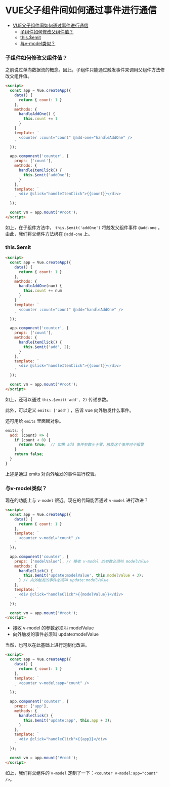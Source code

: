 # VUE父子组件间如何通过事件进行通信

<!-- @import "[TOC]" {cmd="toc" depthFrom=1 depthTo=6 orderedList=false} -->

<!-- code_chunk_output -->

- [VUE父子组件间如何通过事件进行通信](#vue父子组件间如何通过事件进行通信)
    - [子组件如何修改父组件值？](#子组件如何修改父组件值)
    - [this.$emit](#thisemit)
    - [与v-model类似？](#与v-model类似)

<!-- /code_chunk_output -->

### 子组件如何修改父组件值？

之前说过单向数据流的概念。因此，子组件只能通过触发事件来调用父组件方法修改父组件值。

```html
<script>
  const app = Vue.createApp({
    data() {
      return { count: 1 }
    },
    methods: {
      handleAddOne() {
        this.count += 1
      }
    }
    template: `
      <counter :count="count" @add-one="handleAddOne" />
    `
  });

  app.component('counter', {
    props: ['count'],
    methods: {
      handleItemClick() {
        this.$emit('addOne');
      }
    },
    template: `
      <div @click="handleItemClick">{{count}}</div>
    `
  });

  const vm = app.mount('#root');
</script>
```

如上，在子组件方法中， `this.$emit('addOne')` 将触发父组件事件 `@add-one` 。由此，我们将父组件方法绑在 `@add-one` 上。

### this.$emit

```html
<script>
  const app = Vue.createApp({
    data() {
      return { count: 1 }
    },
    methods: {
      handleAddOne(num) {
        this.count += num
      }
    }
    template: `
      <counter :count="count" @add="handleAddOne" />
    `
  });

  app.component('counter', {
    props: ['count'],
    methods: {
      handleItemClick() {
        this.$emit('add', 2);
      }
    },
    template: `
      <div @click="handleItemClick">{{count}}</div>
    `
  });

  const vm = app.mount('#root');
</script>
```

如上，还可以通过 `this.$emit('add', 2)` 传递参数。

此外，可以定义 `emits: ['add']` ，告诉 vue 向外触发什么事件。

还可用给 `emits` 里面赋对象。

```js
emits: {
  add: (count) => {
    if (count < 0) {
      return true;  // 如果 add 事件参数小于零，触发这个事件时不报警
    }
    return false;
  }
}
```

上述是通过 emits 对向外触发的事件进行校验。

### 与v-model类似？

现在的功能上与 `v-model` 很近。现在的代码能否通过 `v-model` 进行改进？

```html
<script>
  const app = Vue.createApp({
    data() {
      return { count: 1 }
    },
    template: `
      <counter v-model="count" />
    `
  });

  app.component('counter', {
    props: ['modelValue'], // 接收 v-model 的参数必须叫 modelValue
    methods: {
      handleClick() {
        this.$emit('update:modelValue', this.modelValue + 3);
      } // 向外触发的事件必须叫 update:modelValue
    },
    template: `
      <div @click="handleClick">{{modelValue}}</div>
    `
  });

  const vm = app.mount('#root');
</script>
```

- 接收 v-model 的参数必须叫 modelValue
- 向外触发的事件必须叫 update:modelValue

当然，也可以在此基础上进行定制化改进。

```html
<script>
  const app = Vue.createApp({
    data() {
      return { count: 1 }
    },
    template: `
      <counter v-model:app="count" />
    `
  });

  app.component('counter', {
    props: ['app'],
    methods: {
      handleClick() {
        this.$emit('update:app', this.app + 3);
      }
    },
    template: `
      <div @click="handleClick">{{app}}</div>
    `
  });

  const vm = app.mount('#root');
</script>
```

如上，我们将父组件的 `v-model` 定制了一下：`<counter v-model:app="count" />`。
